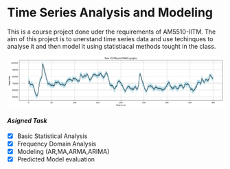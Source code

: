 # **Time Series Analysis and Modeling**
 This is a course project done uder the requirements of AM5510-IITM.
 The aim of this project is to unerstand time series data and use techinques to analyse it and then model it using statistiacal methods tought in the class.

![Time Series](images/output.png)

####  ***Asigned Task***
- [x] Basic Statistical Analysis
- [x] Frequency Domain Analysis
- [x] Modeling (AR,MA,ARMA,ARIMA)
- [x] Predicted Model evaluation